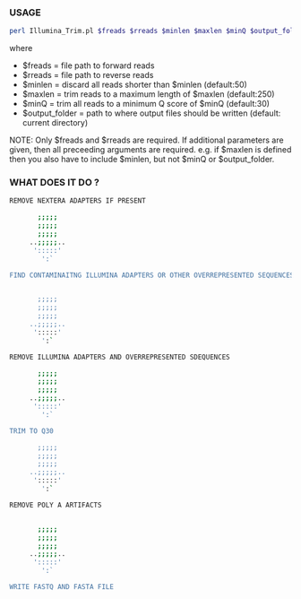 ### USAGE

```sh
perl Illumina_Trim.pl $freads $rreads $minlen $maxlen $minQ $output_folder
  ```
  
where

- $freads = file path to forward reads
- $rreads = file path to reverse reads
- $minlen = discard all reads shorter than $minlen (default:50)
- $maxlen = trim reads to a maximum length of $maxlen (default:250)
- $minQ = trim all reads to a minimum Q score of $minQ (default:30)
- $output_folder = path to where output files should be written (default: current directory)

NOTE: Only $freads and $rreads are required.  If additional parameters are given, then all preceeding arguments are required. e.g. if $maxlen is defined then you also have to include $minlen, but not $minQ or $output_folder.

### WHAT DOES IT DO ?

```sh
REMOVE NEXTERA ADAPTERS IF PRESENT

       ;;;;;
       ;;;;;
       ;;;;;
     ..;;;;;..
      ':::::'
        ':`

FIND CONTAMINAITNG ILLUMINA ADAPTERS OR OTHER OVERREPRESENTED SEQUENCES


       ;;;;;
       ;;;;;
       ;;;;;
     ..;;;;;..
      ':::::'
        ':`

REMOVE ILLUMINA ADAPTERS AND OVERREPRESENTED SDEQUENCES

       ;;;;;
       ;;;;;
       ;;;;;
     ..;;;;;..
      ':::::'
        ':`

TRIM TO Q30

       ;;;;;
       ;;;;;
       ;;;;;
     ..;;;;;..
      ':::::'
        ':`

REMOVE POLY A ARTIFACTS


       ;;;;;
       ;;;;;
       ;;;;;
     ..;;;;;..
      ':::::'
        ':`

WRITE FASTQ AND FASTA FILE


```
  

